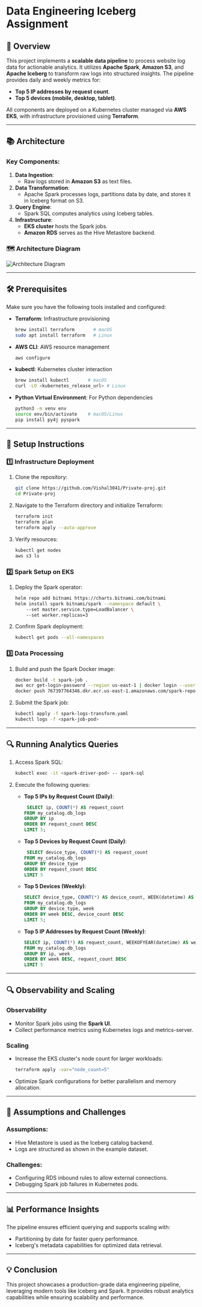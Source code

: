# Data Engineering Iceberg Assignment

## 🚀 Overview

This project implements a **scalable data pipeline** to process website log data for actionable analytics. It utilizes **Apache Spark**, **Amazon S3**, and **Apache Iceberg** to transform raw logs into structured insights. The pipeline provides daily and weekly metrics for:
- **Top 5 IP addresses by request count**.
- **Top 5 devices (mobile, desktop, tablet)**.

All components are deployed on a Kubernetes cluster managed via **AWS EKS**, with infrastructure provisioned using **Terraform**.

---

## 📚 Architecture

### Key Components:
1. **Data Ingestion**:
   - Raw logs stored in **Amazon S3** as text files.
2. **Data Transformation**:
   - Apache Spark processes logs, partitions data by date, and stores it in Iceberg format on S3.
3. **Query Engine**:
   - Spark SQL computes analytics using Iceberg tables.
4. **Infrastructure**:
   - **EKS cluster** hosts the Spark jobs.
   - **Amazon RDS** serves as the Hive Metastore backend.

### 🗺️ Architecture Diagram
![Architecture Diagram](Data_Pipeline_Flowchart_Spaced_Portrait.png)  


---

## 🛠️ Prerequisites

Make sure you have the following tools installed and configured:
- **Terraform**: Infrastructure provisioning  
  ```bash
  brew install terraform       # macOS  
  sudo apt install terraform   # Linux  
  ```
- **AWS CLI**: AWS resource management  
  ```bash
  aws configure  
  ```
- **kubectl**: Kubernetes cluster interaction  
  ```bash
  brew install kubectl       # macOS  
  curl -LO <kubernetes_release_url> # Linux  
  ```
- **Python Virtual Environment**: For Python dependencies  
  ```bash
  python3 -m venv env  
  source env/bin/activate    # macOS/Linux  
  pip install py4j pyspark  
  ```

---

## 🚧 Setup Instructions

### 1️⃣ Infrastructure Deployment
1. Clone the repository:  
   ```bash
   git clone https://github.com/Vishal3041/Private-proj.git
   cd Private-proj
   ```
2. Navigate to the Terraform directory and initialize Terraform:  
   ```bash
   terraform init  
   terraform plan  
   terraform apply --auto-approve  
   ```
3. Verify resources:
   ```bash
   kubectl get nodes  
   aws s3 ls  
   ```

### 2️⃣ Spark Setup on EKS
1. Deploy the Spark operator:  
   ```bash
   helm repo add bitnami https://charts.bitnami.com/bitnami  
   helm install spark bitnami/spark --namespace default \  
       --set master.service.type=LoadBalancer \  
       --set worker.replicas=3  
   ```
2. Confirm Spark deployment:  
   ```bash
   kubectl get pods --all-namespaces  
   ```

### 3️⃣ Data Processing
1. Build and push the Spark Docker image:
   ```bash
   docker build -t spark-job .  
   aws ecr get-login-password --region us-east-1 | docker login --username AWS --password-stdin 767397764346.dkr.ecr.us-east-1.amazonaws.com/spark-repo  
   docker push 767397764346.dkr.ecr.us-east-1.amazonaws.com/spark-repo:latest  
   ```
2. Submit the Spark job:
   ```bash
   kubectl apply -f spark-logs-transform.yaml  
   kubectl logs -f <spark-job-pod>  
   ```

---

## 🔍 Running Analytics Queries

1. Access Spark SQL:  
   ```bash
   kubectl exec -it <spark-driver-pod> -- spark-sql  
   ```
2. Execute the following queries:  

   - **Top 5 IPs by Request Count (Daily)**:
     ```sql
      SELECT ip, COUNT(*) AS request_count
     FROM my_catalog.db_logs
     GROUP BY ip
     ORDER BY request_count DESC
     LIMIT 5;
     ```

   - **Top 5 Devices by Request Count (Daily)**:
     ```sql
      SELECT device_type, COUNT(*) AS request_count
     FROM my_catalog.db_logs
     GROUP BY device_type
     ORDER BY request_count DESC
     LIMIT 5
     ```

   - **Top 5 Devices (Weekly)**:
     ```sql
     SELECT device_type, COUNT(*) AS device_count, WEEK(datetime) AS week
     FROM my_catalog.db_logs
     GROUP BY device_type, week
     ORDER BY week DESC, device_count DESC
     LIMIT 5;
     ```

   - **Top 5 IP Addresses by Request Count (Weekly)**:
     ```sql
     SELECT ip, COUNT(*) AS request_count, WEEKOFYEAR(datetime) AS week
     FROM my_catalog.db_logs
     GROUP BY ip, week
     ORDER BY week DESC, request_count DESC
     LIMIT 5
     ```

---

## 🔍 Observability and Scaling

### Observability
- Monitor Spark jobs using the **Spark UI**.
- Collect performance metrics using Kubernetes logs and metrics-server.

### Scaling
- Increase the EKS cluster's node count for larger workloads:
  ```bash
  terraform apply -var="node_count=5"
  ```
- Optimize Spark configurations for better parallelism and memory allocation.

---

## 🔧 Assumptions and Challenges

### Assumptions:
- Hive Metastore is used as the Iceberg catalog backend.
- Logs are structured as shown in the example dataset.

### Challenges:
- Configuring RDS inbound rules to allow external connections.
- Debugging Spark job failures in Kubernetes pods.

---

## 📊 Performance Insights
The pipeline ensures efficient querying and supports scaling with:  
- Partitioning by date for faster query performance.  
- Iceberg's metadata capabilities for optimized data retrieval.  

---

## 💡 Conclusion

This project showcases a production-grade data engineering pipeline, leveraging modern tools like Iceberg and Spark. It provides robust analytics capabilities while ensuring scalability and performance.

